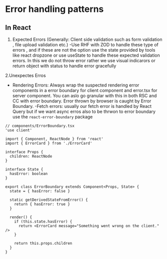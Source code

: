 # Error handling patterns 

## In React
1. Expected Errors (Generally: Client side validation such as form validation , file upload validation etc.)
-Use RHF with ZOD to handle these type of errors , and if these are not the option use the state provided
 by tools like react dropzone or use useState to handle these expected validation errors. 
In this we do not throw error rather we use visual indicarors or return object with status to handle
error gracefully

2.Unexpectes Erros
- Rendering Errors:
 Always wrap the suspected rendering error components in a error boundary for client component and error.tsx for server component. 
You can aslo go granular with this in both RSC and CC with error boundary.
Error thrown by browser is caught by Error Boundary. 
-Fetch errors: 
 usually our fetch error is handled by React Query but if we want async erros also to be thrwon to error boundary use the `react-error-boundary` 
package

``` tsx
// components/ErrorBoundary.tsx
'use client'

import { Component, ReactNode } from 'react'
import { ErrorCard } from './ErrorCard'

interface Props {
  children: ReactNode
}

interface State {
  hasError: boolean
}

export class ErrorBoundary extends Component<Props, State> {
  state = { hasError: false }

  static getDerivedStateFromError() {
    return { hasError: true }
  }

  render() {
    if (this.state.hasError) {
      return <ErrorCard message="Something went wrong on the client." />
    }

    return this.props.children
  }
}

```
